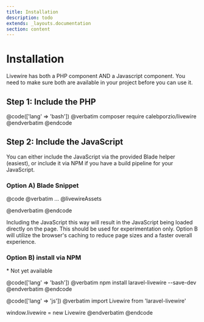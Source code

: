 ```yaml
---
title: Installation
description: todo
extends: _layouts.documentation
section: content
---
```


# Installation

Livewire has both a PHP component AND a Javascript component. You need to make sure both are available in your project before you can use it.

## Step 1: Include the PHP
@code(['lang' => 'bash'])
@verbatim
composer require calebporzio/livewire
@endverbatim
@endcode

## Step 2: Include the JavaScript
You can either include the JavaScript via the provided Blade helper (easiest), or include it via NPM if you have a build pipeline for your JavaScript.

### Option A) Blade Snippet

@code
@verbatim
    ...
    @livewireAssets
</body>
</html>
@endverbatim
@endcode

<div title="Warning"><div title="Warning__content">

Including the JavaScript this way will result in the JavaScript being loaded directly on the page. This should be used for experimentation only. Option B will utilize the browser's caching to reduce page sizes and a faster overall experience.
</div></div>

### Option B) install via NPM
\* Not yet available

@code(['lang' => 'bash'])
@verbatim
npm install laravel-livewire --save-dev
@endverbatim
@endcode

@code(['lang' => 'js'])
@verbatim
import Livewire from 'laravel-livewire'

window.livewire = new Livewire
@endverbatim
@endcode
